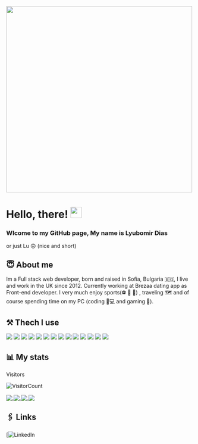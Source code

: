 <img src="https://user-images.githubusercontent.com/64465947/157428970-c5f0b97d-ff5a-4081-a22a-84e8fae5926f.gif" width="500px" >

# Hello, there! <img src="https://raw.githubusercontent.com/MartinHeinz/MartinHeinz/master/wave.gif" width="30px">

### Wlcome to my GitHub page, My name is Lyubomir Dias 
or just Lu 🙃 (nice and short)

## 😇 About me

 Im a Full stack web developer, born and raised in Sofia, Bulgaria 🇧🇬, I live and work in the UK since 2012. Currently working at Brezaa dating app as Front-end developer. I very much enjoy sports(⚽ 🏀 🥊) , traveling 🗺️ and of course spending time on my PC (coding 🦆💻 and gaming 👾).
 
 ## ⚒️ Thech I use
 
![](https://img.shields.io/badge/OS-Linux-informational?style=flat&logo=linux&logoColor=white&color=2bbc8a)
![](https://img.shields.io/badge/OS-Windows-informational?style=flat&logo=windows&logoColor=white&color=2bbc8a)
![](https://img.shields.io/badge/Editor-vscode-informational?style=flat&logo=vscode&logoColor=white&color=2bbc8a)
![](https://img.shields.io/badge/Code-Ruby-informational?style=flat&logo=ruby&logoColor=white&color=2bbc8a)
![](https://img.shields.io/badge/Code-JavaScript-informational?style=flat&logo=javascript&logoColor=white&color=2bbc8a)
![](https://img.shields.io/badge/Code-Typescript-informational?style=flat&logo=typescript&logoColor=white&color=2bbc8a)
![](https://img.shields.io/badge/Code-React-informational?style=flat&logo=react&logoColor=white&color=2bbc8a)
![](https://img.shields.io/badge/Code-Ruby_on_Rails-informational?style=flat&logo=ruby-on-rails&logoColor=white&color=2bbc8a)
![](https://img.shields.io/badge/Code-Next_Js-informational?style=flat&logo=next.js&logoColor=white&color=2bbc8a)
![](https://img.shields.io/badge/Tools-Storybook-informational?style=flat&logo=storybook&logoColor=white&color=2bbc8a)
![](https://img.shields.io/badge/Tools-PostgreSQL-informational?style=flat&logo=postgresql&logoColor=white&color=2bbc8a)
![](https://img.shields.io/badge/Tools-Material_UI-informational?style=flat&logo=material.ui&logoColor=white&color=2bbc8a)
![](https://img.shields.io/badge/Shell-Zsh-informational?style=flat&logo=gnu-zsh&logoColor=white&color=2bbc8a)
![](https://img.shields.io/badge/Cloud-Heroku-informational?style=flat&logo=heroku&logoColor=white&color=2bbc8a)


 ## 📊 My stats
 
Visitors 
<br/>

![VisitorCount](https://profile-counter.glitch.me/{LyuboDias}/count.svg)

<a href="#">
  <img align="center" src="https://github-readme-stats.vercel.app/api?username=LyuboDias&show_icons=true&title_color=00D0D0&icon_color=C72C53&text_color=FAEA12&bg_color=151515" />
</a>

<a href="#">
  <img align="center" src="https://github-readme-stats.vercel.app/api/top-langs/?username=LyuboDias&langs_count=5&theme=tokyonight" />
</a>

<a href="https://github.com/LyuboDias/NessyCreativityCrafts">
  <img align="center" src="https://github-readme-stats.vercel.app/api/pin/?username=LyuboDias&repo=nessy-creativity-crafts&title_color=ffffff&text_color=c9cacc&icon_color=2bbc8a&bg_color=1d1f21" />
</a>


<a href="https://github.com/carabell94/AirChef">
  <img align="center" src="https://github-readme-stats.vercel.app/api/pin/?username=carabell94&repo=air-chef&title_color=ffffff&text_color=c9cacc&icon_color=2bbc8a&bg_color=1d1f21" />
</a> 

## 🖇️ Links 

[![LinkedIn](https://www.linkedin.com/in/lyubomir-dias/)

<!-- ![](https://github-readme-stats.vercel.app/api?username=LyuboDias&show_icons=true&title_color=00D0D0&icon_color=C72C53&text_color=FAEA12&bg_color=151515) -->

<!-- ![My GitHub Language Stats](https://github-readme-stats.vercel.app/api/top-langs/?username=LyuboDias&langs_count=5&theme=tokyonight) -->
